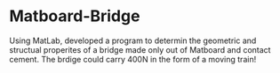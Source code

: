 # Matboard-Bridge

Using MatLab, developed a program to determin the geometric and structual properites of a bridge made only out of Matboard and contact cement. The brdige could carry 400N in the form of a moving train!
